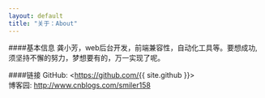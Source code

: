 ```yaml
---
layout: default
title: "关于：About"
---
```

####基本信息
龚小芳，web后台开发，前端兼容性，自动化工具等。要想成功,须坚持不懈的努力，梦想要有的，万一实现了呢。

####链接
GitHub: <https://github.com/{{ site.github }}>  
博客园: <http://www.cnblogs.com/smiler158>
